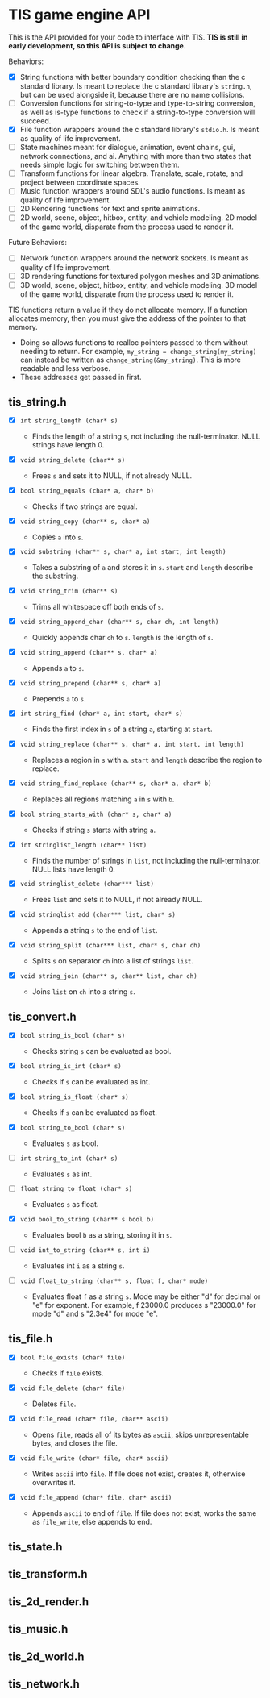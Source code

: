 # TIS game engine API

This is the API provided for your code to interface with TIS.
**TIS is still in early development, so this API is subject to change.**

Behaviors:
- [x] String functions with better boundary condition checking than the c 
standard library. Is meant to replace the c standard library's `string.h`, but 
can be used alongside it, because there are no name collisions.
- [ ] Conversion functions for string-to-type and type-to-string conversion, as 
well as is-type functions to check if a string-to-type conversion will succeed.
- [x] File function wrappers around the c standard library's `stdio.h`.
Is meant as quality of life improvement.
- [ ] State machines meant for dialogue, animation, event chains, gui, network 
connections, and ai. Anything with more than two states that needs simple logic 
for switching between them.
- [ ] Transform functions for linear algebra. Translate, scale, rotate, and 
project between coordinate spaces.
- [ ] Music function wrappers around SDL's audio functions. Is meant as quality 
of life improvement.
- [ ] 2D Rendering functions for text and sprite animations.
- [ ] 2D world, scene, object, hitbox, entity, and vehicle modeling. 2D model 
of the game world, disparate from the process used to render it.

Future Behaviors:
- [ ] Network function wrappers around the network sockets. Is meant as quality 
of life improvement.
- [ ] 3D rendering functions for textured polygon meshes and 3D animations.
- [ ] 3D world, scene, object, hitbox, entity, and vehicle modeling. 3D model 
of the game world, disparate from the process used to render it.

TIS functions return a value if they do not allocate memory. If a function 
allocates memory, then you must give the address of the pointer to that memory. 
- Doing so allows functions to realloc pointers passed to them without needing 
to return. For example, `my_string = change_string(my_string)` can instead be 
written as `change_string(&my_string)`. This is more readable and less verbose.
- These addresses get passed in first.

## tis_string.h

- [x] `int string_length (char* s)`
	- Finds the length of a string `s`, not including the null-terminator. NULL 
strings have length 0.

- [x] `void string_delete (char** s)`
	- Frees `s` and sets it to NULL, if not already NULL.

- [x] `bool string_equals (char* a, char* b)`
	- Checks if two strings are equal.

- [x] `void string_copy (char** s, char* a)`
	- Copies `a` into `s`.

- [x] `void substring (char** s, char* a, int start, int length)`
	- Takes a substring of `a` and stores it in `s`. `start` and `length`
describe the substring.

- [x] `void string_trim (char** s)`
	- Trims all whitespace off both ends of `s`.

- [x] `void string_append_char (char** s, char ch, int length)`
	- Quickly appends char `ch` to `s`. `length` is the length of `s`.

- [x] `void string_append (char** s, char* a)`
	- Appends `a` to `s`.

- [x] `void string_prepend (char** s, char* a)`
	- Prepends `a` to `s`.

- [x] `int string_find (char* a, int start, char* s)`
	- Finds the first index in `s` of a string `a`, starting at `start`.

- [x] `void string_replace (char** s, char* a, int start, int length)`
	- Replaces a region in `s` with `a`. `start` and `length` describe the 
region to replace.

- [x] `void string_find_replace (char** s, char* a, char* b)`
	- Replaces all regions matching `a` in `s` with `b`.

- [x] `bool string_starts_with (char* s, char* a)`
	- Checks if string `s` starts with string `a`.

- [x] `int stringlist_length (char** list)`
	- Finds the number of strings in `list`, not including the null-terminator. 
NULL lists have length 0.

- [x] `void stringlist_delete (char*** list)`
	- Frees `list` and sets it to NULL, if not already NULL.

- [x] `void stringlist_add (char*** list, char* s)`
	- Appends a string `s` to the end of `list`.

- [x] `void string_split (char*** list, char* s, char ch)`
	- Splits `s` on separator `ch` into a list of strings `list`.

- [x] `void string_join (char** s, char** list, char ch)`
	- Joins `list` on `ch` into a string `s`.

## tis_convert.h

- [x] `bool string_is_bool (char* s)`
	- Checks string `s` can be evaluated as bool.

- [x] `bool string_is_int (char* s)`
	- Checks if `s` can be evaluated as int.

- [x] `bool string_is_float (char* s)`
	- Checks if `s` can be evaluated as float.

- [x] `bool string_to_bool (char* s)`
	- Evaluates `s` as bool.

- [ ] `int string_to_int (char* s)`
	- Evaluates `s` as int.

- [ ] `float string_to_float (char* s)`
	- Evaluates `s` as float.

- [x] `void bool_to_string (char** s bool b)`
	- Evaluates bool `b` as a string, storing it in `s`.

- [ ] `void int_to_string (char** s, int i)`
	- Evaluates int `i` as a string `s`.

- [ ] `void float_to_string (char** s, float f, char* mode)`
	- Evaluates float `f` as a string `s`. Mode may be either "d" for decimal 
or "e" for exponent. For example, f 23000.0 produces s "23000.0" for mode "d" 
and s "2.3e4" for mode "e".

## tis_file.h

- [x] `bool file_exists (char* file)`
	- Checks if `file` exists.

- [x] `void file_delete (char* file)`
	- Deletes `file`.

- [x] `void file_read (char* file, char** ascii)`
	- Opens `file`, reads all of its bytes as `ascii`, skips unrepresentable 
bytes, and closes the file.

- [x] `void file_write (char* file, char* ascii)`
	- Writes `ascii` into `file`. If file does not exist, creates it, otherwise 
overwrites it.

- [x] `void file_append (char* file, char* ascii)`
	- Appends `ascii` to end of `file`. If file does not exist, works the same 
as `file_write`, else appends to end.

## tis_state.h

## tis_transform.h

## tis_2d_render.h

## tis_music.h

## tis_2d_world.h

## tis_network.h


